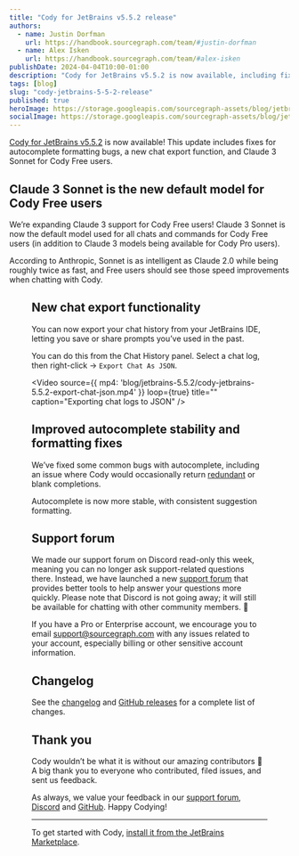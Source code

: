 ```yaml
---
title: "Cody for JetBrains v5.5.2 release"
authors:
  - name: Justin Dorfman
    url: https://handbook.sourcegraph.com/team/#justin-dorfman
  - name: Alex Isken
    url: https://handbook.sourcegraph.com/team/#alex-isken
publishDate: 2024-04-04T10:00-01:00
description: "Cody for JetBrains v5.5.2 is now available, including fixes for autocomplete formatting bugs, a new chat export function, and Claude 3 Sonnet for Cody Free users."
tags: [blog]
slug: "cody-jetbrains-5-5-2-release"
published: true
heroImage: https://storage.googleapis.com/sourcegraph-assets/blog/jetbrains-5.5.2/cody-jetbrains-5.5.2-og-image.png
socialImage: https://storage.googleapis.com/sourcegraph-assets/blog/jetbrains-5.5.2/cody-jetbrains-5.5.2-og-image.png
--- 
```


[Cody for JetBrains v5.5.2](https://plugins.jetbrains.com/plugin/9682-cody-ai-coding-assistant-with-autocomplete--chat) is now available! This update includes fixes for autocomplete formatting bugs, a new chat export function, and Claude 3 Sonnet for Cody Free users.

## Claude 3 Sonnet is the new default model for Cody Free users

We’re expanding Claude 3 support for Cody Free users! Claude 3 Sonnet is now the default model used for all chats and commands for Cody Free users (in addition to Claude 3 models being available for Cody Pro users).

According to Anthropic, Sonnet is as intelligent as Claude 2.0 while being roughly twice as fast, and Free users should see those speed improvements when chatting with Cody.

<Figure
  src="https://storage.googleapis.com/sourcegraph-assets/blog/..."
/>

## New chat export functionality

You can now export your chat history from your JetBrains IDE, letting you save or share prompts you’ve used in the past.

You can do this from the Chat History panel. Select a chat log, then right-click -> `Export Chat As JSON`.

<Video 
  source={{
    mp4: 'blog/jetbrains-5.5.2/cody-jetbrains-5.5.2-export-chat-json.mp4'
  }}
  loop={true}
  title=""
  caption="Exporting chat logs to JSON"
/>

## Improved autocomplete stability and formatting fixes

We’ve fixed some common bugs with autocomplete, including an issue where Cody would occasionally return [redundant](https://github.com/sourcegraph/jetbrains/issues/1133) or blank completions.

Autocomplete is now more stable, with consistent suggestion formatting.

## Support forum

We made our support forum on Discord read-only this week, meaning you can no longer ask support-related questions there. Instead, we have launched a new [support forum](https://community.sourcegraph.com/) that provides better tools to help answer your questions more quickly. Please note that Discord is not going away; it will still be available for chatting with other community members. 🙂

If you have a Pro or Enterprise account, we encourage you to email support@sourcegraph.com with any issues related to your account, especially billing or other sensitive account information.

## Changelog

See the [changelog](https://github.com/sourcegraph/jetbrains/releases/tag/v5.5.2) and [GitHub releases](https://github.com/sourcegraph/jetbrains/releases) for a complete list of changes.

## Thank you

Cody wouldn’t be what it is without our amazing contributors 💖 A big thank you to everyone who contributed, filed issues, and sent us feedback.

As always, we value your feedback in our [support forum](https://community.sourcegraph.com/), [Discord](https://discord.com/servers/sourcegraph-969688426372825169) and [GitHub](https://github.com/sourcegraph/cody/discussions). Happy Codying!

---

To get started with Cody, [install it from the JetBrains Marketplace](https://plugins.jetbrains.com/plugin/9682-cody-ai-coding-assistant-with-autocomplete--chat).
